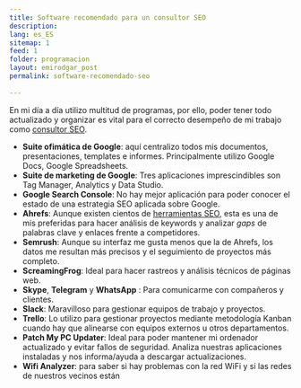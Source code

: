```yaml
---
title: Software recomendado para un consultor SEO
description: 
lang: es_ES
sitemap: 1
feed: 1
folder: programacion
layout: emirodgar_post
permalink: software-recomendado-seo
  
---
```


En mi día a día utilizo multitud de programas, por ello, poder tener todo actualizado y organizar es vital para el correcto desempeño de mi trabajo como [consultor SEO](https://emirodgar.com/consultor-seo).



 - **Suite ofimática de Google**: aquí centralizo todos mis documentos, presentaciones, templates e informes. Principalmente utilizo Google Docs, Google Spreadsheets.
 - **Suite de marketing de Google**: Tres aplicaciones imprescindibles son Tag Manager, Analytics y Data Studio. 
 - **Google Search Console**: No hay mejor aplicación para poder conocer el estado de una estrategia SEO aplicada sobre Google.
 - **Ahrefs**: Aunque existen cientos de [herramientas SEO](https://emirodgar.com/herramientas-seo-gratis), esta es una de mis preferidas para hacer análisis de keywords y analizar *gaps* de palabras clave y enlaces frente a competidores.
 - **Semrush**: Aunque su interfaz me gusta menos que la de Ahrefs, los datos me resultan más precisos y el seguimiento de proyectos más completo.
 - **ScreamingFrog**: Ideal para hacer rastreos y análisis técnicos de páginas web.
 - **Skype**, **Telegram** y **WhatsApp** : Para comunicarme con compañeros y clientes.
 - **Slack**: Maravilloso para gestionar equipos de trabajo y proyectos.
 - **Trello**: Lo utilizo para gestionar proyectos mediante metodología Kanban cuando hay que alinearse con equipos externos u otros departamentos.
 - **Patch My PC Updater**: Ideal para poder mantener mi ordenador actualizado y evitar fallos de seguridad. Analiza nuestras aplicaciones instaladas y nos informa/ayuda a descargar actualizaciones.
 - **Wifi Analyzer**: para saber si hay problemas con la red WiFi y si las redes de nuestros vecinos están

<!--stackedit_data:
eyJoaXN0b3J5IjpbLTE3NTc2ODgyOSwtMTI0MjM2NjAxNF19
-->